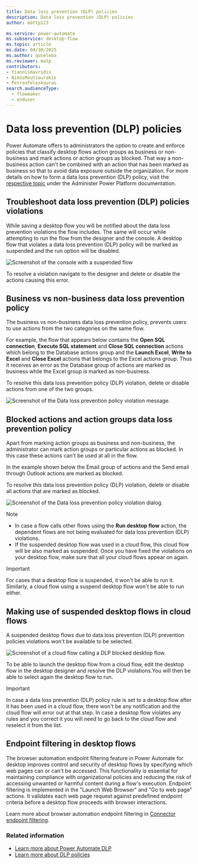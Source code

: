 ```yaml
---
title: Data loss prevention (DLP) policies 
description: Data loss prevention (DLP) policies 
author: mattp123

ms.service: power-automate
ms.subservice: desktop-flow
ms.topic: article
ms.date: 04/30/2025
ms.author: quseleba
ms.reviewer: matp
contributors:
- Yiannismavridis
- NikosMoutzourakis
- PetrosFeleskouras
search.audienceType: 
  - flowmaker
  - enduser
---
```

# Data loss prevention (DLP) policies

Power Automate offers to administrators the option to create and enforce policies that classify desktop flows action groups as business or non-business and mark actions or action groups as blocked. That way a non-business action can't be combined with an action that has been marked as business so that to avoid data exposure outside the organization. For more details on how to form a data loss prevention (DLP) policy, visit the [respective topic](../prevent-data-loss.md) under the Administer Power Platform documentation.


## Troubleshoot data loss prevention (DLP) policies violations

While saving a desktop flow you will be notified about the data loss prevention violations the flow includes. The same will occur while attempting to run the flow from the designer and the console. A desktop flow that violates a data loss prevention (DLP) policy will be marked as suspended and the run option will be disabled.

   ![Screenshot of the console with a suspended flow](./media/dlp/dlpsuspended.png)

To resolve a violation navigate to the designer and delete or disable the actions causing this error.

## Business vs non-business data loss prevention policy

The business vs non-business data loss prevention policy, prevents users to use actions from the two categories on the same flow. 

For example, the flow that appears below contains the **Open SQL connection**, **Execute SQL statement** and **Close SQL connection** actions which belong to the Database actions group and the **Launch Excel**, **Write to Excel** and **Close Excel** actions that belongs to the Excel actions group. Thus it receives an error as the Database group of actions are marked as business while the Excel group is marked as non-business. 

To resolve this data loss prevention policy (DLP) violation, delete or disable actions from one of the two groups.

   ![Screenshot of the Data loss prevention policy violation message.](./media/dlp/dlpbusiness-nonbusiness.png)

## Blocked actions and action groups data loss prevention policy

Apart from marking action groups as business and non-business, the administrator can mark action groups or particular actions as blocked. In this case these actions can't be used at all in the flow. 

In the example shown below the Email group of actions and the Send email through Outlook actions are marked as blocked.

To resolve this data loss prevention policy (DLP) violation, delete or disable all actions that are marked as blocked.


   ![Screenshot of the Data loss prevention policy violation dialog.](./media/dlp/dlpblocked.png)


>[!NOTE]
>- In case a flow calls other flows using the **Run desktop flow** action, the dependent flows are not being evaluated for data loss prevention (DLP) violations. 
>- If the suspended desktop flow was used in a cloud flow, this cloud flow will be also marked as suspended. Once you have fixed the violations on your desktop flow, make sure that all your cloud flows appear on again.

>[!IMPORTANT]
>For cases that a desktop flow is suspended, it won't be able to run it. Similarly, a cloud flow using a suspend desktop flow won't be able to run either.

## Making use of suspended desktop flows in cloud flows

A suspended desktop flows due to data loss prevention (DLP) prevention policies violations won't be available to be selected. 

   ![Screenshot of a cloud flow calling a DLP blocked desktop flow.](./media/dlp/cloudcallsdesktopdlp.png)

To be able to launch the desktop flow from a cloud flow, edit the desktop flow in the desktop designer and resolve the DLP violations.You will then be able to select again the desktop flow to run.

>[!IMPORTANT]
> In case a data loss prevention (DLP) policy rule is set to a desktop flow after it has been used in a cloud flow, there won't be any notification and the cloud flow will error out at that step. In case a desktop flow violates any rules and you correct it you will need to go back to the cloud flow and reselect it from the list.

## Endpoint filtering in desktop flows

The browser automation endpoint filtering feature in Power Automate for desktop improves control and security of desktop flows by specifying which web pages can or can't be accessed. This functionality is essential for maintaining compliance with organizational policies and reducing the risk of accessing unwanted or harmful content during a flow's execution. Endpoint filtering is implemented in the "Launch Web Browser" and "Go to web page" actions. It validates each web page request against predefined endpoint criteria before a desktop flow proceeds with browser interactions.

Learn more about browser automation endpoint filtering in [Connector endpoint filtering](/power-platform/admin/connector-endpoint-filtering#desktopflow---browser-automation).

### Related information

- [Learn more about Power Automate DLP](../prevent-data-loss.md)
- [Learn more about DLP policies](/power-platform/admin/wp-data-loss-prevention)
